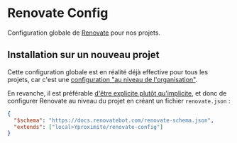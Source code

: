 # Renovate Config

Configuration globale de [Renovate](https://docs.renovatebot.com/) pour nos projets.

## Installation sur un nouveau projet

Cette configuration globale est en réalité déjà effective pour tous les projets, car c'est une [configuration "au niveau de l'organisation"](https://docs.renovatebot.com/config-presets/#organization-level-presets).

En revanche, il est préférable [d'être explicite plutôt qu'implicite](https://www.python.org/dev/peps/pep-0020), et donc de configurer Renovate au niveau du projet en créant un fichier `renovate.json` :
```json
{
  "$schema": "https://docs.renovatebot.com/renovate-schema.json",
  "extends": ["local>Yproximite/renovate-config"]
}

```
